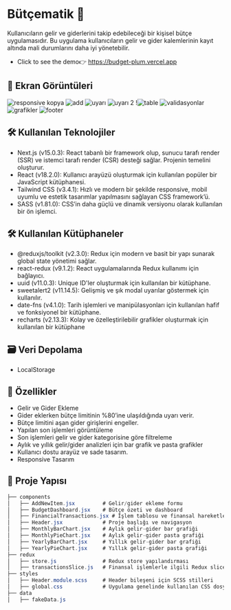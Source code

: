 # Bütçematik 🤑

Kullanıcıların gelir ve giderlerini takip edebileceği bir kişisel bütçe uygulamasıdır. Bu uygulama kullanıcıların gelir ve gider kalemlerinin kayıt altında mali durumlarını daha iyi yönetebilir.

- Click to see the demo👉 https://budget-plum.vercel.app

 ## 📸 Ekran Görüntüleri
![responsive kopya](https://github.com/user-attachments/assets/5e4a2dec-efb5-43ef-993d-30d8410e6306)
![add](https://github.com/user-attachments/assets/795e2b95-2b60-41a4-a3f3-b7abce4b2ec3)
![uyarı](https://github.com/user-attachments/assets/30df4705-017e-4deb-8519-7ee7445391be)
![uyarı 2](https://github.com/user-attachments/assets/94b253d4-86ed-4d49-8a5a-b7b0d46cc94d)
!![table](https://github.com/user-attachments/assets/65e8319a-64aa-43d9-a88c-1ce2b5e63eea)
![validasyonlar](https://github.com/user-attachments/assets/195aa053-e815-45e0-ac18-6c17acc672ff)
![grafikler](https://github.com/user-attachments/assets/05dd01a4-679b-47af-b3b9-1bde37cca60f)
![footer](https://github.com/user-attachments/assets/0f13032d-d54d-4fbb-8364-8c03658f3890)


## 🛠 Kullanılan Teknolojiler 

- Next.js (v15.0.3): React tabanlı bir framework olup, sunucu tarafı render (SSR) ve istemci tarafı render (CSR) desteği sağlar. Projenin temelini oluşturur.
- React (v18.2.0): Kullanıcı arayüzü oluşturmak için kullanılan popüler bir JavaScript kütüphanesi.
- Tailwind CSS (v3.4.1): Hızlı ve modern bir şekilde responsive, mobil uyumlu ve estetik tasarımlar yapılmasını sağlayan CSS framework’ü.
- SASS (v1.81.0): CSS’in daha güçlü ve dinamik versiyonu olarak kullanılan bir ön işlemci.

## 🛠 Kullanılan Kütüphaneler 

- @reduxjs/toolkit (v2.3.0): Redux için modern ve basit bir yapı sunarak global state yönetimi sağlar.
- react-redux (v9.1.2): React uygulamalarında Redux kullanımı için bağlayıcı.
- uuid (v11.0.3): Unique ID'ler oluşturmak için kullanılan bir kütüphane.
- sweetalert2 (v11.14.5): Gelişmiş ve şık modal uyarılar göstermek için kullanılır.
- date-fns (v4.1.0): Tarih işlemleri ve manipülasyonları için kullanılan hafif ve fonksiyonel bir kütüphane.
- recharts (v2.13.3): Kolay ve özelleştirilebilir grafikler oluşturmak için kullanılan bir kütüphane
  
## 🗃️ Veri Depolama

- LocalStorage
  
## 🎯 Özellikler

- Gelir ve Gider Ekleme
- Gider eklerken bütçe limitinin %80’ine ulaşıldığında uyarı verir.
- Bütçe limitini aşan gider girişlerini engeller.
- Yapılan son işlemleri görüntüleme
- Son işlemleri gelir ve gider kategorisine göre filtreleme
- Aylık ve yıllık gelir/gider analizleri için bar grafik ve pasta grafikler
- Kullanıcı dostu arayüz ve sade tasarım.
- Responsive Tasarım

 ## 📂 Proje Yapısı
 ```csharp
├── components
│   ├── AddNewItem.jsx         # Gelir/gider ekleme formu
│   ├── BudgetDashboard.jsx    # Bütçe özeti ve dashboard
│   ├── FinancialTransactions.jsx # İşlem tablosu ve finansal hareketler
│   ├── Header.jsx             # Proje başlığı ve navigasyon
│   ├── MonthlyBarChart.jsx    # Aylık gelir-gider bar grafiği
│   ├── MonthlyPieChart.jsx    # Aylık gelir-gider pasta grafiği
│   ├── YearlyBarChart.jsx     # Yıllık gelir-gider bar grafiği
│   ├── YearlyPieChart.jsx     # Yıllık gelir-gider pasta grafiği
├── redux
│   ├── store.js               # Redux store yapılandırması
│   ├── transactionsSlice.js   # Finansal işlemlerle ilgili Redux slice
├── styles
│   ├── Header.module.scss     # Header bileşeni için SCSS stilleri
│   ├── global.css             # Uygulama genelinde kullanılan CSS dosyası
├── data
│   ├── fakeData.js            
```

